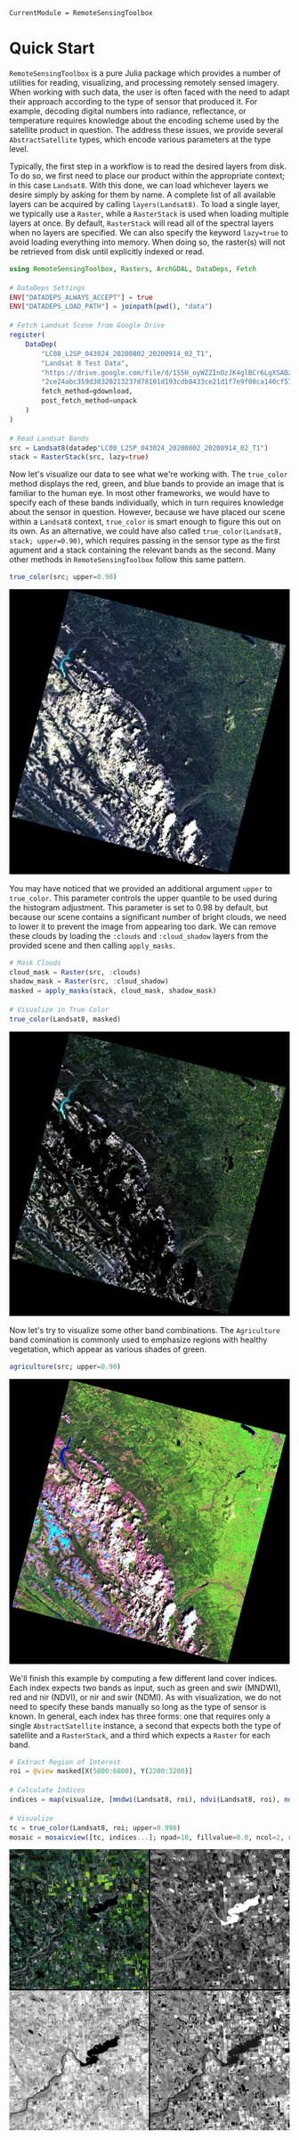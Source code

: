 ```@meta
CurrentModule = RemoteSensingToolbox
```

# Quick Start

`RemoteSensingToolbox` is a pure Julia package which provides a number of utilities for reading, visualizing, and
processing remotely sensed imagery. When working with such data, the user is often faced with the need to adapt their
approach according to the type of sensor that produced it. For example, decoding digital numbers into radiance, 
reflectance, or temperature requires knowledge about the encoding scheme used by the satellite product in question.
The address these issues, we provide several `AbstractSatellite` types, which encode various parameters at the type
level. 

Typically, the first step in a workflow is to read the desired layers from disk. To do so, we first need to place
our product within the appropriate context; in this case `Landsat8`. With this done, we can load whichever
layers we desire simply by asking for them by name. A complete list of all available layers can be acquired by
calling `layers(Landsat8)`. To load a single layer, we typically use a `Raster`, while a `RasterStack` is used 
when loading multiple layers at once. By default, `RasterStack` will read all of the spectral layers when no
layers are specified. We can also specify the keyword `lazy=true` to avoid loading everything into memory. When 
doing so, the raster(s) will not be retrieved from disk until explicitly indexed or read.

```julia
using RemoteSensingToolbox, Rasters, ArchGDAL, DataDeps, Fetch

# DataDeps Settings
ENV["DATADEPS_ALWAYS_ACCEPT"] = true
ENV["DATADEPS_LOAD_PATH"] = joinpath(pwd(), "data")

# Fetch Landsat Scene from Google Drive
register(
    DataDep(
        "LC08_L2SP_043024_20200802_20200914_02_T1", 
        "Landsat 8 Test Data",
        "https://drive.google.com/file/d/1S5H_oyWZZInOzJK4glBCr6LgXSADzhOV/view?usp=sharing", 
        "2ce24abc359d30320213237d78101d193cdb8433ce21d1f7e9f08ca140cf5785", 
        fetch_method=gdownload, 
        post_fetch_method=unpack
    )
)

# Read Landsat Bands
src = Landsat8(datadep"LC08_L2SP_043024_20200802_20200914_02_T1")
stack = RasterStack(src, lazy=true)
```

Now let's visualize our data to see what we're working with. The `true_color` method displays the red, green, and
blue bands to provide an image that is familiar to the human eye. In most other frameworks, we would have to specify
each of these bands individually, which in turn requires knowledge about the sensor in question. However, because
we have placed our scene within a `Landsat8` context, `true_color` is smart enough to figure this out on its own.
As an alternative, we could have also called `true_color(Landsat8, stack; upper=0.90)`, which requires passing in
the sensor type as the first agument and a stack containing the relevant bands as the second. Many other methods 
in `RemoteSensingToolbox` follow this same pattern.

```julia
true_color(src; upper=0.90)
```

![](figures/true_color.jpg)

You may have noticed that we provided an additional argument `upper` to `true_color`. This parameter controls the 
upper quantile to be used during the histogram adjustment. This parameter is set to 0.98 by default, but because 
our scene contains a significant number of bright clouds, we need to lower it to prevent the image from appearing 
too dark. We can remove these clouds by loading the `:clouds` and `:cloud_shadow` layers from the provided scene and
then calling `apply_masks`.

```julia
# Mask Clouds
cloud_mask = Raster(src, :clouds)
shadow_mask = Raster(src, :cloud_shadow)
masked = apply_masks(stack, cloud_mask, shadow_mask)

# Visualize in True Color
true_color(Landsat8, masked)
```

![](figures/masked.jpg)

Now let's try to visualize some other band combinations. The `Agriculture` band comination is commonly used to 
emphasize regions with healthy vegetation, which appear as various shades of green.

```julia
agriculture(src; upper=0.90)
```
![](figures/agriculture.jpg)

We'll finish this example by computing a few different land cover indices. Each index expects two bands as input, 
such as green and swir (MNDWI), red and nir (NDVI), or nir and swir (NDMI). As with visualization, we do
not need to specify these bands manually so long as the type of sensor is known. In general, each index has 
three forms: one that requires only a single `AbstractSatellite` instance, a second that expects both the type 
of satellite and a `RasterStack`, and a third which expects a `Raster` for each band.

```julia
# Extract Region of Interest
roi = @view masked[X(5800:6800), Y(2200:3200)]

# Calculate Indices
indices = map(visualize, [mndwi(Landsat8, roi), ndvi(Landsat8, roi), ndmi(Landsat8, roi)])

# Visualize
tc = true_color(Landsat8, roi; upper=0.998)
mosaic = mosaicview([tc, indices...]; npad=10, fillvalue=0.0, ncol=2, rowmajor=true)
```

![](figures/indices.jpg)